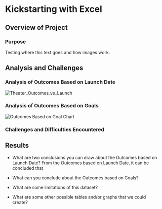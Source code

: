 # Kickstarting with Excel

## Overview of Project

### Purpose
Testing where this text goes and how images work.

## Analysis and Challenges

### Analysis of Outcomes Based on Launch Date

![Theater_Outcomes_vs_Launch](https://user-images.githubusercontent.com/74506380/99890160-61715d00-2c2a-11eb-8b9b-5d22ac3af9e6.png)

### Analysis of Outcomes Based on Goals

![Outcomes Based on Goal Chart](https://user-images.githubusercontent.com/74506380/99890196-c6c54e00-2c2a-11eb-986b-907e7351c778.png)

### Challenges and Difficulties Encountered

## Results

- What are two conclusions you can draw about the Outcomes based on Launch Date?
	From the Outcomes based on Launch Date, it can be concluded that 

- What can you conclude about the Outcomes based on Goals?

- What are some limitations of this dataset?

- What are some other possible tables and/or graphs that we could create?
